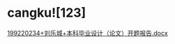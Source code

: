 # cangku![123]
[199220234+刘乐城+本科毕业设计（论文）开题报告.docx](https://github.com/xiuer646/cangku/files/11039591/199220234%2B.%2B.docx)
